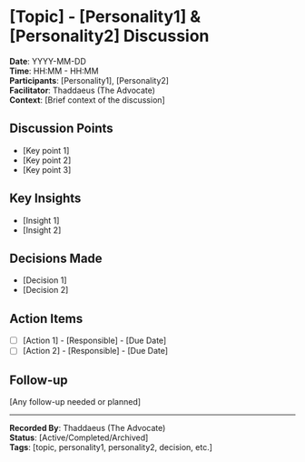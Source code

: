 # [Topic] - [Personality1] & [Personality2] Discussion

**Date**: YYYY-MM-DD  
**Time**: HH:MM - HH:MM  
**Participants**: [Personality1], [Personality2]  
**Facilitator**: Thaddaeus (The Advocate)  
**Context**: [Brief context of the discussion]

## Discussion Points
- [Key point 1]
- [Key point 2]
- [Key point 3]

## Key Insights
- [Insight 1]
- [Insight 2]

## Decisions Made
- [Decision 1]
- [Decision 2]

## Action Items
- [ ] [Action 1] - [Responsible] - [Due Date]
- [ ] [Action 2] - [Responsible] - [Due Date]

## Follow-up
[Any follow-up needed or planned]

---
**Recorded By**: Thaddaeus (The Advocate)  
**Status**: [Active/Completed/Archived]  
**Tags**: [topic, personality1, personality2, decision, etc.]
